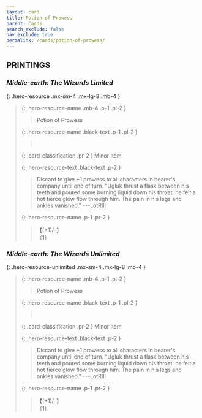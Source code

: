 ```yaml
---
layout: card
title: Potion of Prowess
parent: Cards
search_exclude: false
nav_exclude: true
permalink: /cards/potion-of-prowess/
---
```


## PRINTINGS


### _Middle-earth: The Wizards Limited_

{: .hero-resource .mx-sm-4 .mx-lg-8 .mb-4 }
> {: .hero-resource-name .mb-4 .p-1 .pl-2 }
> > <div class="card-mp"></div>
> > <div class="card-name">Potion of Prowess</div>
>
> {: .hero-resource-name .black-text .p-1 .pl-2 }
> > &nbsp;
>
> {: .card-classification .pr-2 }
> Minor Item
>
> {: .hero-resource-text .black-text .p-2 }
> > Discard to give +1 prowess to all characters in bearer's company until end of turn.  "Ugluk thrust a flask between his teeth and poured some burning liquid down his throat: he felt a hot fierce glow flow through him. The pain in his legs and ankles vanished." ---LotRIII 
> 
> {: .hero-resource-name .p-1 .pr-2 }
> > <div class="card-shield">【(+1)/&ndash;】</div>
> > <div class="card-corruption">〔1〕</div>

### _Middle-earth: The Wizards Unlimited_

{: .hero-resource-unlimited .mx-sm-4 .mx-lg-8 .mb-4 }
> {: .hero-resource-name .mb-4 .p-1 .pl-2 }
> > <div class="card-mp"></div>
> > <div class="card-name">Potion of Prowess</div>
>
> {: .hero-resource-name .black-text .p-1 .pl-2 }
> > &nbsp;
>
> {: .card-classification .pr-2 }
> Minor Item
>
> {: .hero-resource-text .black-text .p-2 }
> > Discard to give +1 prowess to all characters in bearer's company until end of turn.  "Ugluk thrust a flask between his teeth and poured some burning liquid down his throat: he felt a hot fierce glow flow through him. The pain in his legs and ankles vanished." ---LotRIII 
> 
> {: .hero-resource-name .p-1 .pr-2 }
> > <div class="card-shield">【(+1)/&ndash;】</div>
> > <div class="card-corruption">〔1〕</div>
